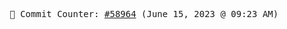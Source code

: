 <p align="center">
    <samp>
        📮 Commit Counter: <a href="https://github.com/Javascript-void0/Javascript-void0/commits/main">#58964</a> (June 15, 2023 @ 09:23 AM)
    </samp>
</p>